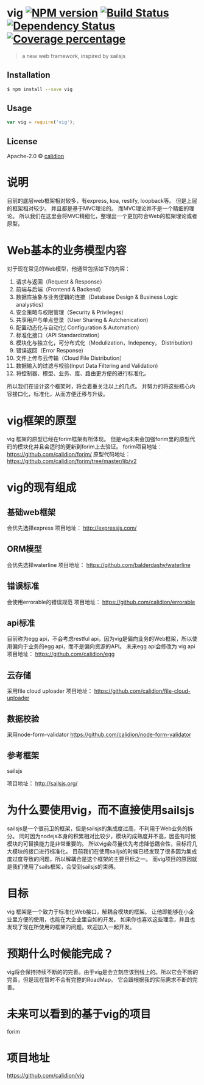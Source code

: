 # vig [![NPM version][npm-image]][npm-url] [![Build Status][travis-image]][travis-url] [![Dependency Status][daviddm-image]][daviddm-url] [![Coverage percentage][coveralls-image]][coveralls-url]
> a new web framework, inspired by sailsjs

## Installation

```sh
$ npm install --save vig
```

## Usage

```js
var vig = require('vig');

```
## License

Apache-2.0 © [calidion]()


[npm-image]: https://badge.fury.io/js/vig.svg
[npm-url]: https://npmjs.org/package/vig
[travis-image]: https://travis-ci.org/calidion/vig.svg?branch=master
[travis-url]: https://travis-ci.org/calidion/vig
[daviddm-image]: https://david-dm.org/calidion/vig.svg?theme=shields.io
[daviddm-url]: https://david-dm.org/calidion/vig
[coveralls-image]: https://coveralls.io/repos/calidion/vig/badge.svg
[coveralls-url]: https://coveralls.io/r/calidion/vig


# 说明
目前的底层web框架相对较多，有express, koa, restify, loopback等。
但是上层的框架相对较少。
并且都是基于MVC理论的。
而MVC理论并不是一个精细的理论。
所以我们在这里会将MVC精细化，整理出一个更加符合Web的框架理论或者原型。

# Web基本的业务模型内容

对于现在常见的Web模型，他通常包括如下的内容：
1. 请求与返回（Request & Response）
2. 前端与后端（Frontend & Backend）
3. 数据库抽象与业务逻辑的连接（Database Design & Business Logic analystics）
4. 安全策略与权限管理（Security & Privileges）
5. 共享用户与单点登录（User Sharing & Autchenication)
6. 配置动态化与自动化( Configuration & Automation）
7. 标准化接口（API Standardization）
8. 模块化与独立化，可分布式化（Modulization，Indepency， Distribution）
9. 错误返回（Error Response)
10. 文件上传与云传输（Cloud File Distribution）
11. 数据输入的过滤与校验(Input Data Filtering and Validation)
12. 将控制器、模型、业务、库、路由更方便的进行标准化。

所以我们在设计这个框架时，将会着重关注以上的几点。
并努力的将这些核心内容接口化，标准化，从而方便迁移与升级。

# vig框架的原型
vig 框架的原型已经在forim框架有所体现。
但是vig未来会加强forim里的原型代码的模块化并且会适时的更新到forim上去验证。
forim项目地址：
https://github.com/calidion/forim/
原型代码地址：
https://github.com/calidion/forim/tree/master/lib/v2

# vig的现有组成

## 基础web框架
会优先选择express
项目地址：
http://expressjs.com/

## ORM模型
会优先选择waterline
项目地址：
https://github.com/balderdashy/waterline

## 错误标准
会使用errorable的错误规范
项目地址：
https://github.com/calidion/errorable

## api标准
目前称为egg api，不会考虑restful api，因为vig是偏向业务的Web框架，所以使用偏向于业务的egg api，而不是偏向资源的API。
未来egg api会修改为 vig api
项目地址：
https://github.com/calidion/egg

## 云存储
采用file cloud uploader
项目地址：
https://github.com/calidion/file-cloud-uploader

## 数据校验
采用node-form-validator
https://github.com/calidion/node-form-validator

## 参考框架
sailsjs

项目地址：
http://sailsjs.org/

# 为什么要使用vig，而不直接使用sailsjs
sailsjs是一个很前卫的框架，但是sailsjs的集成度过高，不利用于Web业务的拆分。
同时因为nodejs本身的积累相对比较少，模块的成熟度并不高，因些有时候模块的可替换能力是非常重要的。
所以vig会尽量优先考虑降低耦合性，目标将几大模块的接口进行标准化。
目前我们在使用sailjs的时候已经发现了很多因为集成度过度导致的问题，所以解耦合是这个框架的主要目标之一。
而vig项目的原因就是我们使用了sails框架，会受到sailsjs的束缚。

# 目标
vig 框架是一个致力于标准化Web接口，解耦合模块的框架。
让他即能够在小企业里方便的使用，也能在大企业里自如的开发。
如果你也喜欢这些理念，并且也发现了现在所使用的框架的问题，欢迎加入一起开发。

# 预期什么时候能完成？

vig将会保持持续不断的的完善。由于vig是会立刻应该到线上的。所以它会不断的完善，但是现在暂时不会有完整的RoadMap。
它会跟根据我的实际需求不断的完善。

# 未来可以看到的基于vig的项目
forim

# 项目地址
https://github.com/calidion/vig
